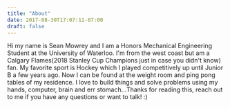 ```yaml
---
title: "About"
date: 2017-08-30T17:07:11-07:00
draft: false
---
```

Hi my name is Sean Mowrey and I am a Honors Mechanical Engineering Student at the University of Waterloo. I'm from the west coast but am a Calgary Flames(2018 Stanley Cup Champions just in case you didn't know) fan. My favorite sport is Hockey which I played competitively up until Junior B a few years ago. Now I can be found at the weight room and ping pong tables of my residence. I love to build things and solve problems using my hands, computer, brain and err stomach...Thanks for reading this, reach out to me if you have any questions or want to talk! :)
